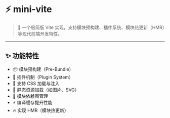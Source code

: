 # ⚡ mini-vite

> 🎯 一个极简版 Vite 实现，支持模块预构建、插件系统、模块热更新（HMR）等现代前端开发特性。

---

## ✨ 功能特性

- 📦 模块预构建（Pre-Bundle）
- 🔌 插件机制（Plugin System）
- 🎨 支持 CSS 加载与注入
- 📁 静态资源加载（如图片、SVG）
- 🔄 模块依赖图管理
- ⚡ 编译缓存提升性能
- 🔥 实现 HMR（模块热更新）